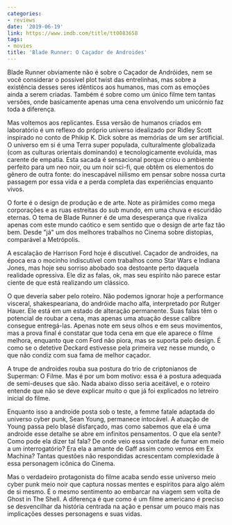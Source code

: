 ```yaml
---
categories:
- reviews
date: '2019-06-19'
link: https://www.imdb.com/title/tt0083658
tags:
- movies
title: 'Blade Runner: O Caçador de Androides'
---
```


Blade Runner obviamente não é sobre o Caçador de Andróides, nem se você considerar o possível plot twist das entrelinhas, mas sobre a existência desses seres idênticos aos humanos, mas com as emoções ainda a serem criadas. Também é sobre como um único filme tem tantas versões, onde basicamente apenas uma cena envolvendo um unicórnio faz toda a diferença.

Mas voltemos aos replicantes. Essa versão de humanos criados em laboratório é um reflexo do próprio universo idealizado por Ridley Scott inspirado no conto de Phikip K. Dick sobre as memórias de um ser artificial. O universo em si é uma Terra super populada, culturalmente globalizada (com as culturas orientais dominando) e tecnologicamente evoluída, mas carente de empatia. Esta sacada é sensacional porque criou o ambiente perfeito para um neo noir, ou um noir sci-fi, que obtêm os elementos do gênero de outra fonte: do inescapável niilismo em pensar sobre nossa curta passagem por essa vida e a perda completa das experiências enquanto vivos.

O forte é o design de produção e de arte. Note as pirâmides como mega corporações e as ruas estreitas do sub mundo, em uma chuva e escuridão eternas. O tema de Blade Runner é de uma desesperança que rivaliza apenas com este mundo caótico e sem sentido que o design de arte faz tão bem. Desde "já" um dos melhores trabalhos no Cinema sobre distopias, comparável a Metrópolis.

A escalação de Harrison Ford hoje é discutível. Caçador de androides, na época era o mocinho indiscutível com trabalhos como Star Wars e Indiana Jones, mas hoje seu sorriso abobado soa destoante perto daquela realidade opressiva. Ele diz as falas, ok, mas seu espírito não parece estar ciente de que está realizando um clássico.

O que deveria saber pelo roteiro. Não podemos ignorar hoje a performance visceral, shakespeariana, do andróide macho alfa, interpretado por Rutger Hauer. Ele está em um estado de alteração permanente. Suas falas têm o potencial de roubar a cena, mas apenas uma atuação desse calibre consegue entregá-las. Apenas note em seus olhos e em seus movimentos, mas a prova final é constatar que toda cena em que ele aparece o filme melhora, enquanto que com Ford não piora, mas se suporta pelo design. É como se o detetive Deckard estivesse pela primeira vez nesse mundo, o que não condiz com sua fama de melhor caçador.

A trupe de androides rouba sua postura do trio de criptonianos de Superman: O Filme. Mas é por um bom motivo: essa é a postura adequada de semi-deuses que são. Nada abaixo disso seria aceitável, e o roteiro entende que não se deve explicar muito o que já foi explicados no letreiro inicial do filme.

Enquanto isso a androide posta sob o teste, a femme fatale adaptada do universo cyber punk, Sean Young, permanece intocável. A atuação de Young passa pelo blasé disfarçado, mas como sabemos que ela é uma androide esse detalhe se abre em infinitos pensamentos. O que ela sente? Como pode ela dizer tal fala? De onde veio essa vontade de fumar em meio a um interrogatório? Era ela a amante de Gaff assim como vemos em Ex Machina? Tantas questões não respondidas acrescentam complexidade à essa personagem icônica do Cinema.

Mas o verdadeiro protagonista do filme acaba sendo esse universo meio cyber punk meio noir que captura nossas mentes e espíritos para algo além de si mesmo. É o mesmo sentimento ao embarcar na viagem sem volta de Ghost in The Shell. A diferença é que como é um filme americano é preciso se desvencilhar da história centrada na ação e pensar um pouco mais nas implicações desses personagens e suas vidas.
